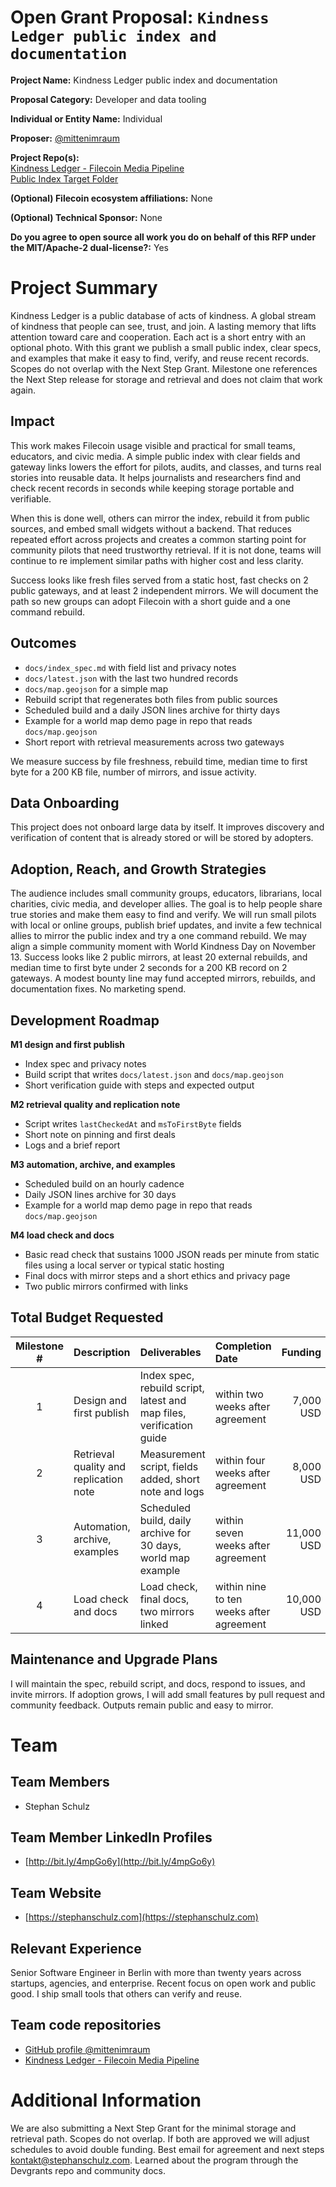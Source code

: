 # Open Grant Proposal: `Kindness Ledger public index and documentation`

**Project Name:** Kindness Ledger public index and documentation

**Proposal Category:** Developer and data tooling

**Individual or Entity Name:** Individual

**Proposer:** [@mittenimraum](https://github.com/mittenimraum)

**Project Repo(s):**   
[Kindness Ledger - Filecoin Media Pipeline](https://github.com/Kindness-Ledger/filecoin_media_pipeline)  
[Public Index Target Folder](https://github.com/Kindness-Ledger/filecoin_media_pipeline/tree/main/docs)

**(Optional) Filecoin ecosystem affiliations:** None

**(Optional) Technical Sponsor:** None

**Do you agree to open source all work you do on behalf of this RFP under the MIT/Apache-2 dual-license?:** Yes

# Project Summary

Kindness Ledger is a public database of acts of kindness. A global stream of kindness that people can see, trust, and join. A lasting memory that lifts attention toward care and cooperation. Each act is a short entry with an optional photo. With this grant we publish a small public index, clear specs, and examples that make it easy to find, verify, and reuse recent records. Scopes do not overlap with the Next Step Grant. Milestone one references the Next Step release for storage and retrieval and does not claim that work again.

## Impact 

This work makes Filecoin usage visible and practical for small teams, educators, and civic media. A simple public index with clear fields and gateway links lowers the effort for pilots, audits, and classes, and turns real stories into reusable data. It helps journalists and researchers find and check recent records in seconds while keeping storage portable and verifiable.

When this is done well, others can mirror the index, rebuild it from public sources, and embed small widgets without a backend. That reduces repeated effort across projects and creates a common starting point for community pilots that need trustworthy retrieval. If it is not done, teams will continue to re implement similar paths with higher cost and less clarity.

Success looks like fresh files served from a static host, fast checks on 2 public gateways, and at least 2 independent mirrors. We will document the path so new groups can adopt Filecoin with a short guide and a one command rebuild.

## Outcomes

- `docs/index_spec.md` with field list and privacy notes  
- `docs/latest.json` with the last two hundred records  
- `docs/map.geojson` for a simple map  
- Rebuild script that regenerates both files from public sources  
- Scheduled build and a daily JSON lines archive for thirty days  
- Example for a world map demo page in repo that reads `docs/map.geojson` 
- Short report with retrieval measurements across two gateways

We measure success by file freshness, rebuild time, median time to first byte for a 200 KB file, number of mirrors, and issue activity.

## Data Onboarding

This project does not onboard large data by itself. It improves discovery and verification of content that is already stored or will be stored by adopters.

## Adoption, Reach, and Growth Strategies

The audience includes small community groups, educators, librarians, local charities, civic media, and developer allies. The goal is to help people share true stories and make them easy to find and verify. We will run small pilots with local or online groups, publish brief updates, and invite a few technical allies to mirror the public index and try a one command rebuild. We may align a simple community moment with World Kindness Day on November 13. Success looks like 2 public mirrors, at least 20 external rebuilds, and median time to first byte under 2 seconds for a 200 KB record on 2 gateways. A modest bounty line may fund accepted mirrors, rebuilds, and documentation fixes. No marketing spend.

## Development Roadmap

**M1 design and first publish**  
- Index spec and privacy notes  
- Build script that writes `docs/latest.json` and `docs/map.geojson`  
- Short verification guide with steps and expected output

**M2  retrieval quality and replication note**  
- Script writes `lastCheckedAt` and `msToFirstByte` fields  
- Short note on pinning and first deals  
- Logs and a brief report

**M3  automation, archive, and examples**  
- Scheduled build on an hourly cadence  
- Daily JSON lines archive for 30 days  
- Example for a world map demo page in repo that reads `docs/map.geojson`

**M4  load check and docs**  
- Basic read check that sustains 1000 JSON reads per minute from static files using a local server or typical static hosting  
- Final docs with mirror steps and a short ethics and privacy page  
- Two public mirrors confirmed with links

## Total Budget Requested

| Milestone # | Description                         | Deliverables                                                       | Completion Date                 | Funding   |
| :---------: | :---------------------------------- | :----------------------------------------------------------------- | :------------------------------ | --------: |
| 1           | Design and first publish            | Index spec, rebuild script, latest and map files, verification guide | within two weeks after agreement | 7,000 USD |
| 2           | Retrieval quality and replication note | Measurement script, fields added, short note and logs              | within four weeks after agreement | 8,000 USD |
| 3           | Automation, archive, examples       | Scheduled build, daily archive for 30 days, world map example  | within seven weeks after agreement | 11,000 USD |
| 4           | Load check and docs                 | Load check, final docs, two mirrors linked                         | within nine to ten weeks after agreement | 10,000 USD |

## Maintenance and Upgrade Plans

I will maintain the spec, rebuild script, and docs, respond to issues, and invite mirrors. If adoption grows, I will add small features by pull request and community feedback. Outputs remain public and easy to mirror.

# Team

## Team Members
- Stephan Schulz

## Team Member LinkedIn Profiles
- [http://bit.ly/4mpGo6y](http://bit.ly/4mpGo6y)

## Team Website
- [https://stephanschulz.com](https://stephanschulz.com)

## Relevant Experience
Senior Software Engineer in Berlin with more than twenty years across startups, agencies, and enterprise. Recent focus on open work and public good. I ship small tools that others can verify and reuse.

## Team code repositories
-  [GitHub profile @mittenimraum](https://github.com/mittenimraum)
- [Kindness Ledger - Filecoin Media Pipeline](https://github.com/Kindness-Ledger/filecoin_media_pipeline)  

# Additional Information
We are also submitting a Next Step Grant for the minimal storage and retrieval path. Scopes do not overlap. If both are approved we will adjust schedules to avoid double funding. Best email for agreement and next steps [kontakt@stephanschulz.com](kontakt@stephanschulz.com). Learned about the program through the Devgrants repo and community docs.
